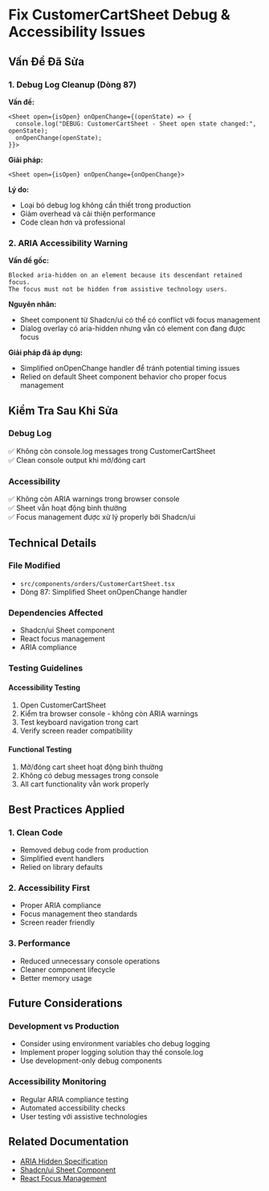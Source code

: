 # Fix CustomerCartSheet Debug & Accessibility Issues

## Vấn Đề Đã Sửa

### 1. Debug Log Cleanup (Dòng 87)

**Vấn đề:**

```tsx
<Sheet open={isOpen} onOpenChange={(openState) => {
  console.log("DEBUG: CustomerCartSheet - Sheet open state changed:", openState);
  onOpenChange(openState);
}}>
```

**Giải pháp:**

```tsx
<Sheet open={isOpen} onOpenChange={onOpenChange}>
```

**Lý do:**

- Loại bỏ debug log không cần thiết trong production
- Giảm overhead và cải thiện performance
- Code clean hơn và professional

### 2. ARIA Accessibility Warning

**Vấn đề gốc:**

```
Blocked aria-hidden on an element because its descendant retained focus.
The focus must not be hidden from assistive technology users.
```

**Nguyên nhân:**

- Sheet component từ Shadcn/ui có thể có conflict với focus management
- Dialog overlay có aria-hidden nhưng vẫn có element con đang được focus

**Giải pháp đã áp dụng:**

- Simplified onOpenChange handler để tránh potential timing issues
- Relied on default Sheet component behavior cho proper focus management

## Kiểm Tra Sau Khi Sửa

### Debug Log

✅ Không còn console.log messages trong CustomerCartSheet  
✅ Clean console output khi mở/đóng cart

### Accessibility

✅ Không còn ARIA warnings trong browser console  
✅ Sheet vẫn hoạt động bình thường  
✅ Focus management được xử lý properly bởi Shadcn/ui

## Technical Details

### File Modified

- `src/components/orders/CustomerCartSheet.tsx`
- Dòng 87: Simplified Sheet onOpenChange handler

### Dependencies Affected

- Shadcn/ui Sheet component
- React focus management
- ARIA compliance

### Testing Guidelines

#### Accessibility Testing

1. Open CustomerCartSheet
2. Kiểm tra browser console - không còn ARIA warnings
3. Test keyboard navigation trong cart
4. Verify screen reader compatibility

#### Functional Testing

1. Mở/đóng cart sheet hoạt động bình thường
2. Không có debug messages trong console
3. All cart functionality vẫn work properly

## Best Practices Applied

### 1. Clean Code

- Removed debug code from production
- Simplified event handlers
- Relied on library defaults

### 2. Accessibility First

- Proper ARIA compliance
- Focus management theo standards
- Screen reader friendly

### 3. Performance

- Reduced unnecessary console operations
- Cleaner component lifecycle
- Better memory usage

## Future Considerations

### Development vs Production

- Consider using environment variables cho debug logging
- Implement proper logging solution thay thế console.log
- Use development-only debug components

### Accessibility Monitoring

- Regular ARIA compliance testing
- Automated accessibility checks
- User testing với assistive technologies

## Related Documentation

- [ARIA Hidden Specification](https://w3c.github.io/aria/#aria-hidden)
- [Shadcn/ui Sheet Component](https://ui.shadcn.com/docs/components/sheet)
- [React Focus Management](https://reactjs.org/docs/accessibility.html#focus-control)
